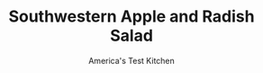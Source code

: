 ---
layout: ../../layouts/MarkdownPostLayout.astro
title: Southwestern Apple and Radish Salad
author: America's Test Kitchen
pubDate: 2023-03-15
description: "For a satisfying but light salad with plenty of crunch, we start with tart apples, earthy radishes, and red onion. We finish with salty Cotija cheese and a sprinkling of toasted pepitas."
image_url: https://res.cloudinary.com/hksqkdlah/image/upload/ar_1:1,c_fill,dpr_2.0,f_auto,fl_lossy.progressive.strip_profile,g_faces:auto,q_auto:low,w_344/20025_sfs-southwesternappleandradishsalad-8
tags: ["Side Dishes","Vegetables","Quick","Salads"]
calories: 2064
protein: 12
carbohydrates: 27
fats: 
fiber: 10
ingredients: ["2 tablespoons, lime juice","1 tablespoon, rice vinegar","1 tablespoon, honey","1 teaspoon, ground cumin","1 , garlic clove, minced",", Salt and pepper","1/4 cup, olive oil","12 ounces, radishes, trimmed, each cut into 6 wedges","1 Granny Smith, apple, cored and cut into 2-inch-long matchsticks","1/2 cup thinly sliced, red onion","2 , avocados, halved, pitted, and cut into 3/4-inch pieces","1 cup, fresh cilantro leaves","4 ounces, Cotija cheese, crumbled (1 cup)","1/3 cup, pepitas, toasted"]
serves: 4
time: "25 minutes"
instructions: ["Whisk lime juice, vinegar, honey, cumin, garlic, 3/4 teaspoon salt, and 1/4 teaspoon pepper together in large bowl. Whisking constantly, slowly drizzle in oil until incorporated.","Add radishes, apple, and onion to dressing and toss to coat. Gently fold in avocados, cilantro, and Cotija. Season with salt and pepper to taste. Transfer to serving platter and sprinkle with pepitas. Serve."]
nutrition: ["931 mg Potassium","421 mg Phosphorus","299 mg Calcium","2 mg Iron","112 mg Magnesium","743 mg Sodium","2 mg Zinc","42 g Fat","2 mg Niacin (B3)","23 g Monounsaturated","5 g Polyunsaturated","27 mg Vitamin C","29 mg Cholesterol","10 g Saturated","10 g Fiber","118 µg Folate (food)","11 g Sugars","46 µg Vitamin K","232 g Water","27 g Carbs","117 µg Folate equivalent (total)","12 g Protein","4 mg Vitamin E","92 µg Vitamin A","516 kcal Energy","4 g Sugars, added","2064 calories"]
notes: "If you can’t find Cotija cheese, use farmer’s cheese or feta instead."
---